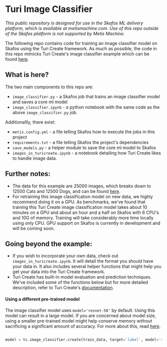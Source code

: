 # Turi Image Classifier

_This public repository is designed for use in the Skafos ML delivery platform, which is available at metismachine.com. Use of this repo outside of the Skafos platform is not supported by Metis Machine._

The following repo contains code for training an image classifier model on Skafos using the Turi Create framework. As much as possible, the code in this repo mimicks Turi Create's image classifier example which can be found [here](https://apple.github.io/turicreate/docs/userguide/image_classifier/). 

## What is here?

The two main components to this repo are:
- `image_classifier.py` - a Skafos job that trains an image classifier model and saves a core ml model
- `image_classifier.ipynb` - a python notebook with the same code as the above `image_classifier.py` job.

Additionallly, there exist:

- `metis.config.yml` - a file telling Skafos how to execute the jobs in this project
- `requirements.txt` - a file telling Skafos the project's dependencies
- `save_models.py` - a helper module to save the core ml model to Skafos
- `images_in_turicreate.ipynb` - a notebook detailing how Turi Create likes to handle image data.

## Further notes:
- The data for this example are 25000 images, which breaks down to 12500 Cats and 12500 Dogs, and can be found [here](https://www.microsoft.com/en-us/download/details.aspx?id=54765). 
- For retraining this image classification model on new data, we highly recommend doing it on a GPU. As benchmarks, we've found that training this Turi Create image classification model takes about 10 minutes on a GPU and about an hour and a half on Skafos with 6 CPU's and 10G of memory. Training will take considerably more time locally using only CPU. GPU support on Skafos is currently in development and will be coming soon.

## Going beyond the example:
- If you wish to incorporate your own data, check out `images_in_turicreate.ipynb`. It will detail the format you should have your data in. It also includes several helper functions that might help you get your data into the Turi Create framework.
- Turi Create has built-in model evaluation and prediction techniques. We've included some of the functions below but for more detailed description, refer to Turi Create's [documentation](https://apple.github.io/turicreate/docs/userguide/image_classifier/).

#### Using a different pre-trained model
The image classifier model uses `model='resnet-50'` by default. Using this model can result in a large model. If you are concerned about model size, using a smaller pre-trained model might help conserve memory without sacrificing a significant amount of accuracy. For more about this, read [here](https://apple.github.io/turicreate/docs/userguide/image_classifier/how-it-works.html).

```python

model = tc.image_classifier.create(train_data, target='label', model='squeezenet_v1.1')

```
